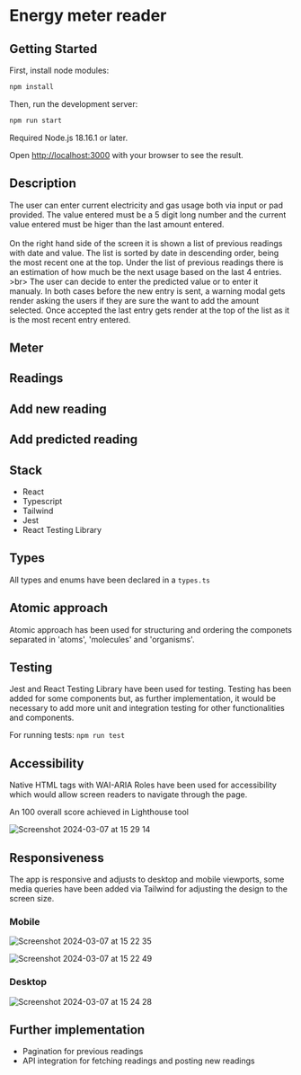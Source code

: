 # Energy meter reader

## Getting Started

First, install node modules:

```bash
npm install
```

Then, run the development server:

```bash
npm run start
```

Required Node.js 18.16.1 or later.

Open [http://localhost:3000](http://localhost:3000) with your browser to see the result.

## Description

The user can enter current electricity and gas usage both via input or pad provided. The value entered must be a 5 digit long number and the current value entered must be higer than the last amount entered.
<br><br>
On the right hand side of the screen it is shown a list of previous readings with date and value. The list is sorted by date in descending order, being the most recent one at the top. Under the list of previous readings there is an estimation of how much be the next usage based on the last 4 entries.
<br>>br>
The user can decide to enter the predicted value or to enter it manualy. In both cases before the new entry is sent, a warning modal gets render asking the users if they are sure the want to add the amount selected. Once accepted the last entry gets render at the top of the list as it is the most recent entry entered.

## Meter

## Readings

## Add new reading

## Add predicted reading

## Stack

<ul>
  <li>React</li>
  <li>Typescript</li>
  <li>Tailwind</li>
  <li>Jest</li>
  <li>React Testing Library</li>
</ul>
  
## Types

All types and enums have been declared in a `types.ts`

## Atomic approach

Atomic approach has been used for structuring and ordering the componets separated in 'atoms', 'molecules' and 'organisms'.

## Testing

Jest and React Testing Library have been used for testing. Testing has been added for some components but, as further implementation, it would be necessary to add more unit and integration testing for other functionalities and components.

For running tests: `npm run test`

## Accessibility

Native HTML tags with WAI-ARIA Roles have been used for accessibility which would allow screen readers to navigate through the page.

An 100 overall score achieved in Lighthouse tool

![Screenshot 2024-03-07 at 15 29 14](https://github.com/david-lorenzo-vargas/Energy-Reader/assets/72414745/ea7fbc22-b1e3-43f6-aec5-1c4cd57211b5)


## Responsiveness

The app is responsive and adjusts to desktop and mobile viewports, some media queries have been added via Tailwind for adjusting the design to the screen size.

### Mobile

![Screenshot 2024-03-07 at 15 22 35](https://github.com/david-lorenzo-vargas/Energy-Reader/assets/72414745/22cd210e-add8-4d24-9044-2e3aff8706fa)

![Screenshot 2024-03-07 at 15 22 49](https://github.com/david-lorenzo-vargas/Energy-Reader/assets/72414745/459bd00f-ceab-456f-873b-a35b2ee3afcd)

### Desktop

![Screenshot 2024-03-07 at 15 24 28](https://github.com/david-lorenzo-vargas/Energy-Reader/assets/72414745/b41556f6-4386-4876-a847-01bec0348867)


## Further implementation

<ul>
  <li>
    Pagination for previous readings
  </li>
  <li>
    API integration for fetching readings and posting new readings
  </li>
</ul>



